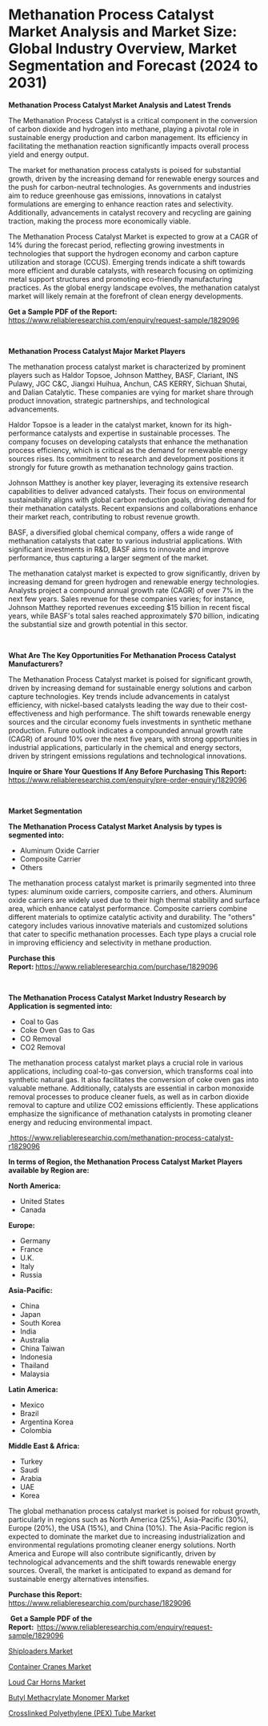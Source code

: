 <p><h1>Methanation Process Catalyst Market Analysis and Market Size: Global Industry Overview, Market Segmentation and Forecast (2024 to 2031)</h1></p><p><strong>Methanation Process Catalyst Market Analysis and Latest Trends</strong></p>
<p><p>The Methanation Process Catalyst is a critical component in the conversion of carbon dioxide and hydrogen into methane, playing a pivotal role in sustainable energy production and carbon management. Its efficiency in facilitating the methanation reaction significantly impacts overall process yield and energy output. </p><p>The market for methanation process catalysts is poised for substantial growth, driven by the increasing demand for renewable energy sources and the push for carbon-neutral technologies. As governments and industries aim to reduce greenhouse gas emissions, innovations in catalyst formulations are emerging to enhance reaction rates and selectivity. Additionally, advancements in catalyst recovery and recycling are gaining traction, making the process more economically viable. </p><p>The Methanation Process Catalyst Market is expected to grow at a CAGR of 14% during the forecast period, reflecting growing investments in technologies that support the hydrogen economy and carbon capture utilization and storage (CCUS). Emerging trends indicate a shift towards more efficient and durable catalysts, with research focusing on optimizing metal support structures and promoting eco-friendly manufacturing practices. As the global energy landscape evolves, the methanation catalyst market will likely remain at the forefront of clean energy developments.</p></p>
<p><strong>Get a Sample PDF of the Report:&nbsp;</strong> <a href="https://www.reliableresearchiq.com/enquiry/request-sample/1829096?utm_campaign=1094&utm_medium=2&utm_source=Github&utm_content=ia&utm_term=15102024&utm_id=methanation-process-catalyst">https://www.reliableresearchiq.com/enquiry/request-sample/1829096</a></p>
<p>&nbsp;</p>
<p><strong>Methanation Process Catalyst Major Market Players</strong></p>
<p><p>The methanation process catalyst market is characterized by prominent players such as Haldor Topsoe, Johnson Matthey, BASF, Clariant, INS Pulawy, JGC C&C, Jiangxi Huihua, Anchun, CAS KERRY, Sichuan Shutai, and Dalian Catalytic. These companies are vying for market share through product innovation, strategic partnerships, and technological advancements.</p><p>Haldor Topsoe is a leader in the catalyst market, known for its high-performance catalysts and expertise in sustainable processes. The company focuses on developing catalysts that enhance the methanation process efficiency, which is critical as the demand for renewable energy sources rises. Its commitment to research and development positions it strongly for future growth as methanation technology gains traction.</p><p>Johnson Matthey is another key player, leveraging its extensive research capabilities to deliver advanced catalysts. Their focus on environmental sustainability aligns with global carbon reduction goals, driving demand for their methanation catalysts. Recent expansions and collaborations enhance their market reach, contributing to robust revenue growth.</p><p>BASF, a diversified global chemical company, offers a wide range of methanation catalysts that cater to various industrial applications. With significant investments in R&D, BASF aims to innovate and improve performance, thus capturing a larger segment of the market.</p><p>The methanation catalyst market is expected to grow significantly, driven by increasing demand for green hydrogen and renewable energy technologies. Analysts project a compound annual growth rate (CAGR) of over 7% in the next few years. Sales revenue for these companies varies; for instance, Johnson Matthey reported revenues exceeding $15 billion in recent fiscal years, while BASF's total sales reached approximately $70 billion, indicating the substantial size and growth potential in this sector.</p></p>
<p>&nbsp;</p>
<p><strong>What Are The Key Opportunities For Methanation Process Catalyst Manufacturers?</strong></p>
<p><p>The Methanation Process Catalyst market is poised for significant growth, driven by increasing demand for sustainable energy solutions and carbon capture technologies. Key trends include advancements in catalyst efficiency, with nickel-based catalysts leading the way due to their cost-effectiveness and high performance. The shift towards renewable energy sources and the circular economy fuels investments in synthetic methane production. Future outlook indicates a compounded annual growth rate (CAGR) of around 10% over the next five years, with strong opportunities in industrial applications, particularly in the chemical and energy sectors, driven by stringent emissions regulations and technological innovations.</p></p>
<p><strong>Inquire or Share Your Questions If Any Before Purchasing This Report:</strong> <a href="https://www.reliableresearchiq.com/enquiry/pre-order-enquiry/1829096?utm_campaign=1094&utm_medium=2&utm_source=Github&utm_content=ia&utm_term=15102024&utm_id=methanation-process-catalyst">https://www.reliableresearchiq.com/enquiry/pre-order-enquiry/1829096</a></p>
<p>&nbsp;</p>
<p><strong>Market Segmentation</strong></p>
<p><strong>The Methanation Process Catalyst Market Analysis by types is segmented into:</strong></p>
<p><ul><li>Aluminum Oxide Carrier</li><li>Composite Carrier</li><li>Others</li></ul></p>
<p><p>The methanation process catalyst market is primarily segmented into three types: aluminum oxide carriers, composite carriers, and others. Aluminum oxide carriers are widely used due to their high thermal stability and surface area, which enhance catalyst performance. Composite carriers combine different materials to optimize catalytic activity and durability. The "others" category includes various innovative materials and customized solutions that cater to specific methanation processes. Each type plays a crucial role in improving efficiency and selectivity in methane production.</p></p>
<p><strong>Purchase this Report:&nbsp;</strong><a href="https://www.reliableresearchiq.com/purchase/1829096?utm_campaign=1094&utm_medium=2&utm_source=Github&utm_content=ia&utm_term=15102024&utm_id=methanation-process-catalyst">https://www.reliableresearchiq.com/purchase/1829096</a></p>
<p>&nbsp;</p>
<p><strong>The Methanation Process Catalyst Market Industry Research by Application is segmented into:</strong></p>
<p><ul><li>Coal to Gas</li><li>Coke Oven Gas to Gas</li><li>CO Removal</li><li>CO2 Removal</li></ul></p>
<p><p>The methanation process catalyst market plays a crucial role in various applications, including coal-to-gas conversion, which transforms coal into synthetic natural gas. It also facilitates the conversion of coke oven gas into valuable methane. Additionally, catalysts are essential in carbon monoxide removal processes to produce cleaner fuels, as well as in carbon dioxide removal to capture and utilize CO2 emissions efficiently. These applications emphasize the significance of methanation catalysts in promoting cleaner energy and reducing environmental impact.</p></p>
<p><a href="https://www.reliableresearchiq.com/methanation-process-catalyst-r1829096?utm_campaign=1094&utm_medium=2&utm_source=Github&utm_content=ia&utm_term=15102024&utm_id=methanation-process-catalyst">&nbsp;https://www.reliableresearchiq.com/methanation-process-catalyst-r1829096</a></p>
<p><strong>In terms of Region, the Methanation Process Catalyst Market Players available by Region are:</strong></p>
<p>
    <p> <strong> North America: </strong>
        <ul>
            <li>United States</li>
            <li>Canada</li>
        </ul>
        </p> 
    <p> <strong> Europe: </strong>
        <ul>
            <li>Germany</li>
            <li>France</li>
            <li>U.K.</li>
            <li>Italy</li>
            <li>Russia</li>
        </ul>
        </p> 
    <p> <strong> Asia-Pacific: </strong>
        <ul>
            <li>China</li>
            <li>Japan</li>
            <li>South Korea</li>
            <li>India</li>
            <li>Australia</li>
            <li>China Taiwan</li>
            <li>Indonesia</li>
            <li>Thailand</li>
            <li>Malaysia</li>
        </ul>
        </p> 
    <p> <strong> Latin America: </strong>
        <ul>
            <li>Mexico</li>
            <li>Brazil</li>
            <li>Argentina Korea</li>
            <li>Colombia</li>
        </ul>
        </p> 
    <p> <strong> Middle East & Africa: </strong>
        <ul>
            <li>Turkey</li>
            <li>Saudi</li>
            <li>Arabia</li>
            <li>UAE</li>
            <li>Korea</li>
        </ul>
    </p>
    </p>
<p><p>The global methanation process catalyst market is poised for robust growth, particularly in regions such as North America (25%), Asia-Pacific (30%), Europe (20%), the USA (15%), and China (10%). The Asia-Pacific region is expected to dominate the market due to increasing industrialization and environmental regulations promoting cleaner energy solutions. North America and Europe will also contribute significantly, driven by technological advancements and the shift towards renewable energy sources. Overall, the market is anticipated to expand as demand for sustainable energy alternatives intensifies.</p></p>
<p><strong>Purchase this Report: </strong><a href="https://www.reliableresearchiq.com/purchase/1829096?utm_campaign=1094&utm_medium=2&utm_source=Github&utm_content=ia&utm_term=15102024&utm_id=methanation-process-catalyst">https://www.reliableresearchiq.com/purchase/1829096</a></p>
<p>&nbsp;<strong>Get a Sample PDF of the Report:&nbsp;&nbsp;</strong><a href="https://www.reliableresearchiq.com/enquiry/request-sample/1829096?utm_campaign=1094&utm_medium=2&utm_source=Github&utm_content=ia&utm_term=15102024&utm_id=methanation-process-catalyst">https://www.reliableresearchiq.com/enquiry/request-sample/1829096</a></p>
<p><strong></strong></p>
<p><p><a href="https://issuu.com/reportprime-2/docs/shiploaders-market-size-2030.pptx_26e29cd81e6b4c?utm_campaign=1094&utm_medium=2&utm_source=Github&utm_content=ia&utm_term=15102024&utm_id=methanation-process-catalyst">Shiploaders Market</a></p><p><a href="https://issuu.com/reportprime-2/docs/container-cranes-market-size-2030.p_9721cf0f5f8912?utm_campaign=1094&utm_medium=2&utm_source=Github&utm_content=ia&utm_term=15102024&utm_id=methanation-process-catalyst">Container Cranes Market</a></p><p><a href="https://www.linkedin.com/pulse/booming-loud-car-horns-market-sector-analysis-growth-projections-74o1f?utm_campaign=1094&utm_medium=2&utm_source=Github&utm_content=ia&utm_term=15102024&utm_id=methanation-process-catalyst">Loud Car Horns Market</a></p><p><a href="https://github.com/florjvdva/Market-Research-Report-List-1/blob/main/butyl-methacrylate-monomer-market.md?utm_campaign=1094&utm_medium=2&utm_source=Github&utm_content=ia&utm_term=15102024&utm_id=methanation-process-catalyst">Butyl Methacrylate Monomer Market</a></p><p><a href="https://github.com/kiara3n0pau/Market-Research-Report-List-1/blob/main/crosslinked-polyethylene-pex-tube-market.md?utm_campaign=1094&utm_medium=2&utm_source=Github&utm_content=ia&utm_term=15102024&utm_id=methanation-process-catalyst">Crosslinked Polyethylene (PEX) Tube Market</a></p></p>